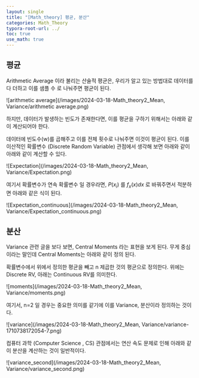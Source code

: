 ```yaml
---
layout: single
title: "[Math_theory] 평균, 분산" 
categories: Math_Theory
typora-root-url: ../
toc: true
use_math: true
---
```




## 평균

Arithmetic Average 이라 불리는 산술적 평균은, 우리가 알고 있는 방법대로 데이터를 다 더하고 이를 샘플 수 로 나눠주면 평균이 된다.

![arithmetic average](/images/2024-03-18-Math_theory2_Mean, Variance/arithmetic average.png)

하지만, 데이터가 발생하는 빈도가 존재한다면, 이를 평균을 구하기 위해서는 아래와 같이 계산되어야 한다. 

데이터에 빈도수(w)를 곱해주고 이를 전체 횟수로 나눠주면 이것이 평균이 된다.  이를 이산적인 확률변수 (Discrete Random Variable) 관점에서 생각해 보면 아래와 같이 아래와 같이 계산할 수 있다. 



![Expectation](/images/2024-03-18-Math_theory2_Mean, Variance/Expectation.png)



여기서 확률변수가 연속 확률변수 일 경우라면, $P(x_i)$ 를  $f_x(x) dx$ 로 바꿔주면서 적분하면 아래와 같은 식이 된다.

![Expectation_continuous](/images/2024-03-18-Math_theory2_Mean, Variance/Expectation_continuous.png)





## 분산

Variance 관련 글을 보다 보면, Central Moments 라는 표현을 보게 된다. 무게 중심이라는 말인데 Central Moments는 아래와 같이 정의 된다. 

확률변수에서 위에서 정의한 평균을 빼고 n 제곱한 것의 평균으로 정의한다.  위에는 Discrete RV, 아래는 Continuous RV를 의미한다.

![moments](/images/2024-03-18-Math_theory2_Mean, Variance/moments.png)



여기서, n=2 일 경우는 중요한 의미를 같기에 이를 Variance, 분산이라 정의하는 것이다. 

![variance](/images/2024-03-18-Math_theory2_Mean, Variance/variance-1710738172054-7.png)



컴퓨터 과학 (Computer Science , CS) 관점에서는 연산 속도 문제로 인해 아래와 같이 분산을 계산하는 것이 일반적이다. 

![variance_second](/images/2024-03-18-Math_theory2_Mean, Variance/variance_second.png)

